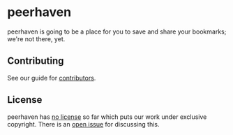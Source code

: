 # peerhaven

peerhaven is going to be a place for you to save and share your bookmarks; we're not there, yet.

## Contributing

See our guide for [contributors](CONTRIBUTING.md).

## License

peerhaven has [no license](https://choosealicense.com/no-permission/) so far which puts our work under exclusive copyright.
There is an [open issue](https://github.com/peerhaven/peerhaven/issues/1) for discussing this.
